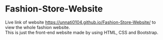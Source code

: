 # Fashion-Store-Website
Live link of website https://unnati0104.github.io/Fashion-Store-Website/ to view the whole fashion website.  
This is just the front-end website made by using HTML, CSS and Bootstrap.
